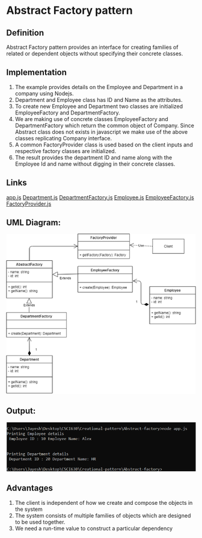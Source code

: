 # Abstract Factory pattern

## Definition
  Abstract Factory pattern provides an interface for creating families of related or dependent objects without specifying their concrete classes.

## Implementation
1) The example provides details on the Employee and Department in a company using Nodejs.
2) Department and Employee class has ID and Name as the attributes.
3) To create new Employee and Department two classes are initialized EmployeeFactory and DepartmentFactory.
4) We are making use of concrete classes EmployeeFactory and DepartmentFactory which return the common object of Company. Since Abstract class does not exists in javascript we make use of the above classes replicating Company interface.
5) A common FactoryProvider class is used based on the client inputs and respective factory classes are initialized.
6) The result provides the department ID and name along with the Employee Id and name without digging in their concrete classes.

## Links
[app.js](./app.js)
[Department.js](./Department.js)
[DepartmentFactory.js](./DepartmentFactory.js)
[Employee.js](./Employee.js)
[EmployeeFactory.js](./EmployeeFactory.js)
[FactoryProvider.js](./FactoryProvider.js)



## UML Diagram:
![Abstract Factory Design Pattern](AbstractFactory.png)

## Output:
![Output](Output.png)

## Advantages
1) The client is independent of how we create and compose the objects in the system
2) The system consists of multiple families of objects which are designed to be used together.
3) We need a run-time value to construct a particular dependency
